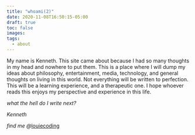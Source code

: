 ```yaml
---
title: "whoami(2)"
date: 2020-11-08T16:50:15-05:00
draft: true
toc: false
images:
tags:
  - about
---
```


My name is Kenneth. This site came about because I had so many thoughts in my head and nowhere to put them. This is a place where I will dump my ideas about philosophy, entertainment, media, technology, and general thoughts on living in this world. Not everything will be written to perfection. This will be a learning experience, and a therapeutic one. I hope whoever reads this enjoys my perspective and experience in this life. 


*what the hell do I write next?*

*Kenneth*

*find me @*[louiecoding](https://twitter.com/louiecoding)